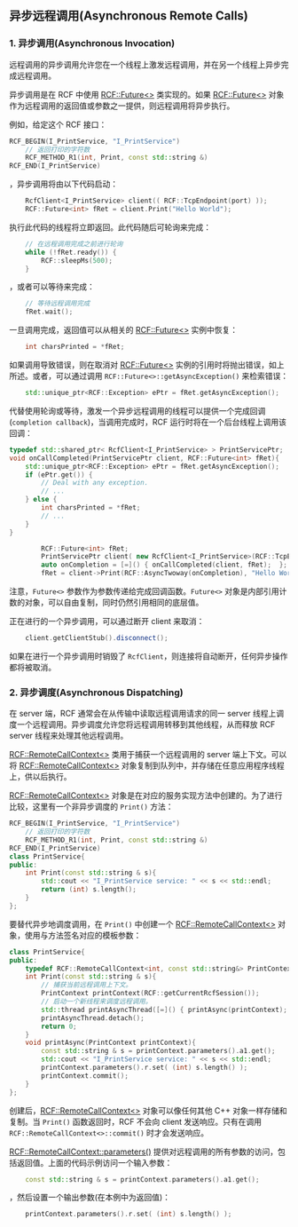 <!--
 * @Author: haoluo
 * @Date: 2019-07-16 10:04:11
 * @LastEditors: haoluo
 * @LastEditTime: 2019-07-17 12:41:16
 * @Description: file content
 -->
## 异步远程调用(Asynchronous Remote Calls)
### 1. 异步调用(Asynchronous Invocation)
远程调用的异步调用允许您在一个线程上激发远程调用，并在另一个线程上异步完成远程调用。

异步调用是在 RCF 中使用 [RCF::Future<>](http://www.deltavsoft.com/doc/class_r_c_f_1_1_future.html) 类实现的。如果 [RCF::Future<>](http://www.deltavsoft.com/doc/class_r_c_f_1_1_future.html) 对象作为远程调用的返回值或参数之一提供，则远程调用将异步执行。

例如，给定这个 RCF 接口：
```cpp
RCF_BEGIN(I_PrintService, "I_PrintService")
    // 返回打印的字符数
    RCF_METHOD_R1(int, Print, const std::string &)
RCF_END(I_PrintService)
```
，异步调用将由以下代码启动：
```cpp
    RcfClient<I_PrintService> client(( RCF::TcpEndpoint(port) ));
    RCF::Future<int> fRet = client.Print("Hello World");
```
执行此代码的线程将立即返回。此代码随后可轮询来完成：
```cpp
    // 在远程调用完成之前进行轮询
    while (!fRet.ready()) {
        RCF::sleepMs(500);
    }
```
，或者可以等待来完成：
```cpp
    // 等待远程调用完成
    fRet.wait();
```
一旦调用完成，返回值可以从相关的 [RCF::Future<>](http://www.deltavsoft.com/doc/class_r_c_f_1_1_future.html) 实例中恢复：
```cpp
    int charsPrinted = *fRet;
```
如果调用导致错误，则在取消对 [RCF::Future<>](http://www.deltavsoft.com/doc/class_r_c_f_1_1_future.html) 实例的引用时将抛出错误，如上所述。或者，可以通过调用 `RCF::Future<>::getAsyncException()` 来检索错误：
```cpp
    std::unique_ptr<RCF::Exception> ePtr = fRet.getAsyncException();
```
代替使用轮询或等待，激发一个异步远程调用的线程可以提供一个完成回调(`completion callback`)，当调用完成时，RCF 运行时将在一个后台线程上调用该回调：
```cpp
typedef std::shared_ptr< RcfClient<I_PrintService> > PrintServicePtr;
void onCallCompleted(PrintServicePtr client, RCF::Future<int> fRet){
    std::unique_ptr<RCF::Exception> ePtr = fRet.getAsyncException();
    if (ePtr.get()) {
        // Deal with any exception.
        // ...
    } else {
        int charsPrinted = *fRet;
        // ...
    }
}
```
```cpp
        RCF::Future<int> fRet;
        PrintServicePtr client( new RcfClient<I_PrintService>(RCF::TcpEndpoint(port)) );
        auto onCompletion = [=]() { onCallCompleted(client, fRet);  };
        fRet = client->Print(RCF::AsyncTwoway(onCompletion), "Hello World");
```
注意，`Future<>` 参数作为参数传递给完成回调函数。`Future<>` 对象是内部引用计数的对象，可以自由复制，同时仍然引用相同的底层值。

正在进行的一个异步调用，可以通过断开 client 来取消：
```cpp
    client.getClientStub().disconnect();
```
如果在进行一个异步调用时销毁了 `RcfClient`，则连接将自动断开，任何异步操作都将被取消。

### 2. 异步调度(Asynchronous Dispatching)
在 server 端，RCF 通常会在从传输中读取远程调用请求的同一 server 线程上调度一个远程调用。异步调度允许您将远程调用转移到其他线程，从而释放 RCF server 线程来处理其他远程调用。

[RCF::RemoteCallContext<>](http://www.deltavsoft.com/doc/class_r_c_f_1_1_remote_call_context.html) 类用于捕获一个远程调用的 server 端上下文。可以将 [RCF::RemoteCallContext<>](http://www.deltavsoft.com/doc/class_r_c_f_1_1_remote_call_context.html) 对象复制到队列中，并存储在任意应用程序线程上，供以后执行。

[RCF::RemoteCallContext<>](http://www.deltavsoft.com/doc/class_r_c_f_1_1_remote_call_context.html) 对象是在对应的服务实现方法中创建的。为了进行比较，这里有一个非异步调度的 `Print()` 方法：
```cpp
RCF_BEGIN(I_PrintService, "I_PrintService")
    // 返回打印的字符数
    RCF_METHOD_R1(int, Print, const std::string &)
RCF_END(I_PrintService)
class PrintService{
public:
    int Print(const std::string & s){
        std::cout << "I_PrintService service: " << s << std::endl;
        return (int) s.length();
    }
};
```
要替代异步地调度调用，在 `Print()` 中创建一个 [RCF::RemoteCallContext<>](http://www.deltavsoft.com/doc/class_r_c_f_1_1_remote_call_context.html) 对象，使用与方法签名对应的模板参数：
```cpp
class PrintService{
public:
    typedef RCF::RemoteCallContext<int, const std::string&> PrintContext;
    int Print(const std::string & s){
        // 捕获当前远程调用上下文。
        PrintContext printContext(RCF::getCurrentRcfSession());
        // 启动一个新线程来调度远程调用。
        std::thread printAsyncThread([=]() { printAsync(printContext); });
        printAsyncThread.detach();
        return 0;
    }
    void printAsync(PrintContext printContext){
        const std::string & s = printContext.parameters().a1.get();
        std::cout << "I_PrintService service: " << s << std::endl;
        printContext.parameters().r.set( (int) s.length() );
        printContext.commit();
    }
};
```
创建后，[RCF::RemoteCallContext<>](http://www.deltavsoft.com/doc/class_r_c_f_1_1_remote_call_context.html) 对象可以像任何其他 C++ 对象一样存储和复制。当 `Print()` 函数返回时，RCF 不会向 client 发送响应。只有在调用 `RCF::RemoteCallContext<>::commit()` 时才会发送响应。

[RCF::RemoteCallContext::parameters()](http://www.deltavsoft.com/doc/class_r_c_f_1_1_remote_call_context.html#a21d3e4331f8093a0ce66643311819402) 提供对远程调用的所有参数的访问，包括返回值。上面的代码示例访问一个输入参数：
```cpp
    const std::string & s = printContext.parameters().a1.get();
```
，然后设置一个输出参数(在本例中为返回值)：
```cpp
    printContext.parameters().r.set( (int) s.length() );
```